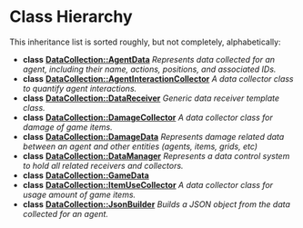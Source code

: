 
# Class Hierarchy

This inheritance list is sorted roughly, but not completely, alphabetically:


* **class** [**DataCollection::AgentData**](class_data_collection_1_1_agent_data.md) _Represents data collected for an agent, including their name, actions, positions, and associated IDs._ 
* **class** [**DataCollection::AgentInteractionCollector**](class_data_collection_1_1_agent_interaction_collector.md) _A data collector class to quantify agent interactions._ 
* **class** [**DataCollection::DataReceiver**](class_data_collection_1_1_data_receiver.md) _Generic data receiver template class._ 
* **class** [**DataCollection::DamageCollector**](class_data_collection_1_1_damage_collector.md) _A data collector class for damage of game items._ 
* **class** [**DataCollection::DamageData**](class_data_collection_1_1_damage_data.md) _Represents damage related data between an agent and other entities (agents, items, grids, etc)_ 
* **class** [**DataCollection::DataManager**](class_data_collection_1_1_data_manager.md) _Represents a data control system to hold all related receivers and collectors._ 
* **class** [**DataCollection::GameData**](class_data_collection_1_1_game_data.md) 
* **class** [**DataCollection::ItemUseCollector**](class_data_collection_1_1_item_use_collector.md) _A data collector class for usage amount of game items._ 
* **class** [**DataCollection::JsonBuilder**](class_data_collection_1_1_json_builder.md) _Builds a JSON object from the data collected for an agent._ 

